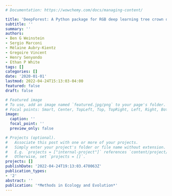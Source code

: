```yaml
---
# Documentation: https://wowchemy.com/docs/managing-content/

title: 'DeepForest: A Python package for RGB deep learning tree crown delineation'
subtitle: ''
summary: ''
authors:
- Ben G Weinstein
- Sergio Marconi
- Mélaine Aubry-Kientz
- Gregoire Vincent
- Henry Senyondo
- Ethan P White
tags: []
categories: []
date: '2020-01-01'
lastmod: 2022-04-24T15:13:03-04:00
featured: false
draft: false

# Featured image
# To use, add an image named `featured.jpg/png` to your page's folder.
# Focal points: Smart, Center, TopLeft, Top, TopRight, Left, Right, BottomLeft, Bottom, BottomRight.
image:
  caption: ''
  focal_point: ''
  preview_only: false

# Projects (optional).
#   Associate this post with one or more of your projects.
#   Simply enter your project's folder or file name without extension.
#   E.g. `projects = ["internal-project"]` references `content/project/deep-learning/index.md`.
#   Otherwise, set `projects = []`.
projects: []
publishDate: '2022-04-24T19:13:03.470063Z'
publication_types:
- '2'
abstract: ''
publication: '*Methods in Ecology and Evolution*'
---
```

